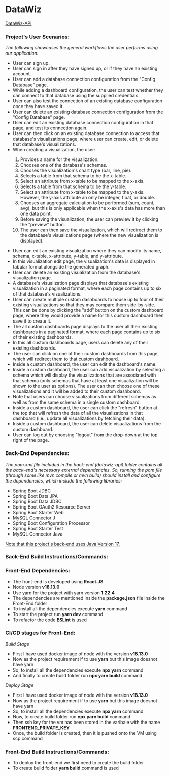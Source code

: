 # DataWiz
[DataWiz-API](https://github.com/BadhriNadh/datawiz-api)

<h3> Project's User Scenarios:</h3>
<i>The following showcases the general workflows the user performs using our application:</i>
<ul>
<li>User can sign up.</li>
<li>User can sign in after they have signed up, or if they have an existing account.</li>
<li>User can add a database connection configuration from the "Config Database" page.</li>
<li>While adding a dashboard configuration, the user can test whether they can connect to that database using the supplied credentials.</li>
<li>User can also test the connection of an existing database configuration once they have saved it.</li>
<li>User can delete an existing database connection configuration from the "Config Database" page.</li>
<li>User can edit an existing database connection configuration in that page, and test its connection again.</li>
<li>User can then click on an existing database connection to access that database's visualizations page, where user can create, edit, or delete that database's visualizations.</li>
<li>When creating a visualization, the user:</li><ol>
<li>Provides a name for the visualization.</li>
<li>Chooses one of the database's schemas.</li>
<li>Chooses the visualization's chart type (bar, line, pie).</li>
<li>Selects a table from that schema to be the x-table.</li>
<li>Select an attribute from x-table to be mapped to the x-axis.</li>
<li>Selects a table from that schema to be the y-table.</li>
<li>Select an attribute from x-table to be mapped to the y-axis. However, the y-axis attribute an only be integer, float, or double.</li>
<li>Chooses an aggregate calculation to be performed (sum, count, avg), but this is only applicable when the x-axis's data has more than one data point. </li>
<li>Before saving the visualization, the user can preview it by clicking the "preview" button.</li>
<li>The user can then save the visualization, which will redirect them to the database's visualizations page (where the new visualization is displayed).</li>
</ol></ul><ul>
<li> User can edit an existing visualization where they can modify its name, schema, x-table, x-attribute, y-table, and y-attribute.</li>
<li> In this visualization edit page, the visualization's data is displayed in tabular format alongside the generated graph.</li>
<li> User can delete an existing visualization from the database's visualization page.</li>
<li> A database's visualization page displays that database's existing visualization in a paginated format, where each page contains up to six of that database's visualizations. </li>
<li> User can create multiple custom dashboards to house up to four of their existing visualizations so that they may compare them side-by-side. This can be done by clicking the "add" button on the custom dashboard page, where they would provide a name for this custom dashboard then save it to create it. </li>
<li> The all custom dashboards page displays to the user all their existing dashboards in a paginated format, where each page contains up to six of their existing dashboards. </li>
<li> In this all custom dashboards page, users can delete any of their existing dashboards. </li>
<li> The user can click on one of their custom dashboards from this page, which will redirect them to that custom dashboard. </li>
<li> Inside a custom dashboard, the user can edit the dashboard's name. </li>
<li> Inside a custom dashboard, the user can add visualization by selecting a schema which will display the visualizations that are associated with that schema (only schemas that have at least one visualization will be shown to the user as options). The user can then choose one of these visualizations and it will be added to their custom dashboard. </li>
<li> Note that users can choose visualizations from different schemas as well as from the same schema in a single custom dashboard. </li>
<li> Inside a custom dashboard, the user can click the "refresh" button at the top that will refresh the data of all the visualizations in that dashboard (i.e., update all visualizations by fetching their data).</li>
<li> Inside a custom dashboard, the user can delete visualizations from the custom dashboard. </li>
<li> User can log out by choosing "logout" from the drop-down at the top right of the page. </li>
</ul>

<h3>Back-End Dependencies: </h3>
<i>The pom.xml file included in the back-end (datawiz-api) folder contains all the back-end's
necessary external dependencies. So, running the pom file (through some like mvn compile or mvn build)
should install and configure the dependencies, which include the following libraries:</i>

<ul>
<li>Spring Boot JDBC</li>
<li>Spring Boot Data JPA</li>
<li>Spring Boot Data JDBC</li>
<li>Spring Boot OAuth2 Resource Server</li>
<li>Spring Boot Starter Web</li></Li>
<li>MySQL Connector J</li>
<li>Spring Boot Configuration Processor</li>
<li>Spring Boot Starter Test</li>
<li>MySQL Connector Java</li>
</ul>
<u>Note that this project's back-end uses Java Version 17. </u>

<h3> Back-End Build Instructions/Commands:</h3>

<h3>Front-End Dependencies:</h3>
<ul>
<li>The front-end is developed using <b>React.JS</b></li>
<li>Node version <b>v18.13.0</b></li>
<li>Use yarn for the project with yarn version <b>1.22.4</b></li>
<li>The dependencies are mentioned inside the <b>package.json</b> file inside the Front-End folder</li>
<li>To install all the dependencies execute <b>yarn</b> command</li>
<li>To start the project run <b>yarn dev</b> command</li>
<li>To refactor the code <b>ESLint</b> is used</li>
</ul>

<h3>CI/CD stages for Front-End:</h3>
<i>Build Stage</i>
<ul>
<li>First I have used docker image of node with the version <b>v18.13.0</b></li>
<li>Now as the project requirement if to use <b>yarn</b> but this image doesnot have yarn</li>
<li>So, to install all the dependencies execute <b>npx yarn</b> command</li>
<li>And finally to create build folder run <b>npx yarn build</b> command</li>
</ul>

<i>Deploy Stage</i>
<ul>
<li>First I have used docker image of node with the version <b>v18.13.0</b></li>
<li>Now as the project requirement if to use <b>yarn</b> but this image doesnot have yarn</li>
<li>So, to install all the dependencies execute <b>npx yarn</b> command</li>
<li>Now, to create build folder run <b>npx yarn build</b> command</li>
<li>Then ssh key for the vm has been stored in the varibale with the name <b>FRONTEND_PRIVATE_KEY</b></li>
<li>Once, the build folder is created, then it is pushed onto the VM using scp command</li>
</ul>

<h3>Front-End Build Instructions/Commands: </h3>
<ul>
<li>To deploy the front-end we first need to create the build folder</li>
<li>To create build folder <b>yarn build</b> command is used</li>
</ul>
